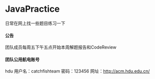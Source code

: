 # JavaPractice
日常在网上找一些题目练习一下

#### 公告
团队成员每周五下午五点开始本周解题报告和CodeReview

#### 团队公用航电账号
hdu
用户名：catchfishteam
密码：123456
网址：http://acm.hdu.edu.cn/
